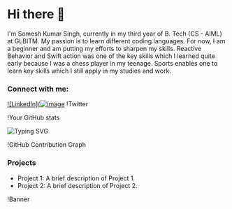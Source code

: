 # Hi there 👋

I'm Somesh Kumar Singh, currently in my third year of B. Tech (CS - AIML)  at GLBITM. My passion is to learn different coding languages. For now, I am a beginner and am putting my efforts to sharpen my skills.
Reactive Behavior and Swift action was one of the key skills which I learned quite early because I was a chess player in my teenage. Sports enables one to learn key skills which I still apply in my studies and work.

### Connect with me:
[![LinkedIn](![image](https://github.com/user-attachments/assets/8b72b6ee-6957-4180-9661-4888a9089fbe)](https://www.linkedin.com/in/alwaysomesh/)
!Twitter

!Your GitHub stats

![Typing SVG](https://readme-typing-svg.herokuapp.com?font=Jetbrains+mono&size=40&duration=3000&color=33FF33&center=true&vCenter=true&width=435&lines=Hey..+I)

!GitHub Contribution Graph

### Projects
- Project 1: A brief description of Project 1.
- Project 2: A brief description of Project 2.

!Banner
